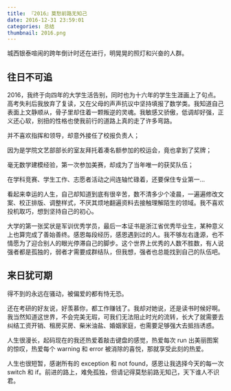 ```yaml
---
title: 『2016』莫愁前路无知己
date: 2016-12-31 23:59:01
categories: 总结
thumbnail: 2016.png
---
```


城西银泰喧闹的跨年倒计时还在进行，明晃晃的照灯和兴奋的人群。

<!--more-->

## 往日不可追

2016，我终于向四年的大学生活告别，同时也为十六年的学生生涯画上了句点。高考失利后我放弃了复读，又在父母的声声抗议中坚持填报了数学类。我知道自己表面上文静顺从，骨子里却住着一颗叛逆的灵魂。我敏感又骄傲，低调却好强，正义还心软，别扭的性格也使我前行的道路上真的走了许多弯路。

并不喜欢指挥和领导，却意外接任了校报负责人；

因为是学院文艺部部长的室友拜托着凑名额参加的校运会，竟也拿到了奖牌；

毫无数学建模经验，第一次参加美赛，却成为了当年唯一的获奖队伍；

在学科竞赛、学生工作、志愿者活动之间连轴忙碌着，还要保住专业第一...


看起来幸运的人生，自己却知道到底有很辛苦，数不清多少个凌晨，一遍遍修改文案、校正排版、调整样式，不厌其烦地翻遍资料去接触理解陌生的领域。我不喜欢投机取巧，想到坚持自己的初心。

大学的第一张奖状是军训优秀学员，最后一本证书是浙江省优秀毕业生，某种意义上也算完成了善始善终。感恩每段经历，感恩遇到过的人。我不够左右逢源，也不情愿为了迎合别人的眼光停滞自己的脚步。这个世界上优秀的人数不胜数，有人说强者都是孤独的，弱者才需要成群结队，但我想，强者也总能找到自己的队伍吧。

## 来日犹可期

得不到的永远在骚动，被偏爱的都有恃无恐。

还在考研的好友说，好羡慕你，都工作赚钱了。我却对她说，还是读书时候好啊。我当然知道这世界，不会完美无瑕，可我们无法阻止时光的流转，长大了就需要去纠结工资开销、租房买房、柴米油盐、婚姻家庭，也需要足够强大去抵挡诱惑。

人生很漫长，起码现在的我还热爱着敲击键盘的感觉，热爱每次 run 出美丽图案的惊叹，热爱每个 warning 和 error 被消除的喜悦，那就享受此刻的热爱。

人生也很短暂，感谢所有的 exception 和 not found，感恩让我选择今天的每一次 switch 和 if。前进的路上，难免孤独，但请记得莫愁前路无知己，天下谁人不识君。
